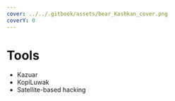 ```yaml
---
cover: ../../.gitbook/assets/bear_Kashkan_cover.png
coverY: 0
---
```


# Tools

* Kazuar
* KopiLuwak
* Satellite-based hacking
